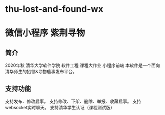# thu-lost-and-found-wx
# 微信小程序 紫荆寻物
## 简介
2020年秋 清华大学软件学院 软件工程 课程大作业 小程序前端
本软件是一个面向清华师生的招领&寻物启事发布平台。
## 支持功能
支持发布、修改启事。
支持修改、下架、删除、举报、收藏启事。
支持websocket实时聊天。
支持清华学生认证（课程测试版）

